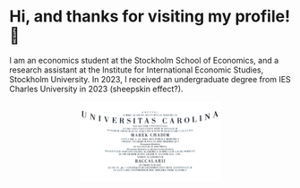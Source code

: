 # Hi, and thanks for visiting my profile! 👋
I am an economics student at the Stockholm School of Economics, and a research assistant at the Institute for International Economic Studies, Stockholm University. In 2023, I received an undergraduate degree from IES Charles University in 2023 (sheepskin effect?).
<p align="center">
<img src="Bc.jpg" alt="Charles University" height="50%" width="50%">
</p>


 

 






